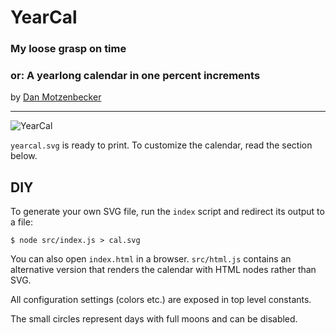 # YearCal

### My loose grasp on time

### or: A yearlong calendar in one percent increments

by [Dan Motzenbecker](https://oxism.com)

---

![YearCal](https://user-images.githubusercontent.com/302080/58386126-3c664480-7fc9-11e9-86d8-1937156a1c65.png)

`yearcal.svg` is ready to print. To customize the calendar, read the section
below.

## DIY

To generate your own SVG file, run the `index` script and redirect its output to
a file:

```shell
$ node src/index.js > cal.svg
```

You can also open `index.html` in a browser. `src/html.js` contains an
alternative version that renders the calendar with HTML nodes rather than SVG.

All configuration settings (colors etc.) are exposed in top level constants.

The small circles represent days with full moons and can be disabled.
